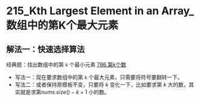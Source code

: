 # 215_Kth Largest Element in an Array_数组中的第K个最大元素

## 解法一：快速选择算法

经典题：找出数组中的第 `k` 个最小元素 [786.第k个数](https://www.acwing.com/activity/content/code/content/537801/)

- 写法一：现在要求数组中的第 `k` 个最大元素，只需要将符号要翻转一下。
- 写法二：或者保持原模板不变，只要将 $k$ 变化一下，比如要求第 $k$ 大的数，其实就是求第$nums.size() - k + 1$ 小的数。
